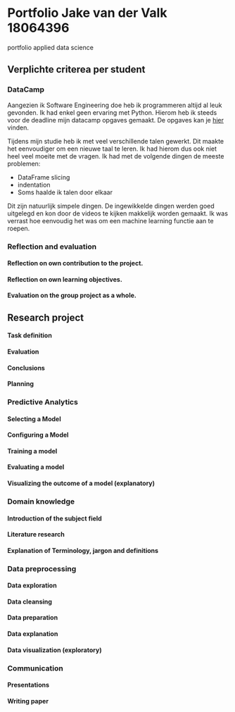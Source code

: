 # Portfolio Jake van der Valk 18064396 
portfolio applied data science

## Verplichte criterea per student
### DataCamp
Aangezien ik Software Engineering doe heb ik programmeren altijd al leuk gevonden. Ik had enkel geen ervaring met Python. Hierom heb ik steeds voor de deadline mijn datacamp opgaves gemaakt. De opgaves kan je [hier](https://github.com/jakevalk/portfolio/blob/main/afbeeldingen/DataCamp%20proof.PNG) vinden.

Tijdens mijn studie heb ik met veel verschillende talen gewerkt. Dit maakte het eenvoudiger om een nieuwe taal te leren. Ik had hierom dus ook niet heel veel moeite met de vragen. Ik had met de volgende dingen de meeste problemen:
- DataFrame slicing
- indentation
- Soms haalde ik talen door elkaar

Dit zijn natuurlijk simpele dingen. De ingewikkelde dingen werden goed uitgelegd en kon door de videos te kijken makkelijk worden gemaakt. Ik was verrast hoe eenvoudig het was om een machine learning functie aan te roepen.

### Reflection and evaluation
#### Reflection on own contribution to the project.
#### Reflection on own learning objectives.
#### Evaluation on the group project as a whole.

## Research project
#### Task definition
#### Evaluation
#### Conclusions
#### Planning

### Predictive Analytics
#### Selecting a Model
#### Configuring a Model
#### Training a model
#### Evaluating a model
#### Visualizing the outcome of a model (explanatory)

### Domain knowledge
#### Introduction of the subject field
#### Literature research
#### Explanation of Terminology, jargon and definitions

### Data preprocessing
#### Data exploration
#### Data cleansing
#### Data preparation
#### Data explanation
#### Data visualization (exploratory)

### Communication
#### Presentations
#### Writing paper
